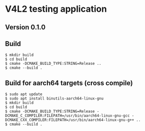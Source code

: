 # V4L2 testing application

## Version 0.1.0

## Build

```
$ mkdir build
$ cd build
$ cmake -DCMAKE_BUILD_TYPE:STRING=Release ..
$ cmake --build .
```

## Build for aarch64 targets (cross compile)
```
$ sudo apt update
$ sudo apt install binutils-aarch64-linux-gnu
$ mkdir build
$ cd build
$ cmake -DCMAKE_BUILD_TYPE:STRING=Release -DCMAKE_C_COMPILER:FILEPATH=/usr/bin/aarch64-linux-gnu-gcc -DCMAKE_CXX_COMPILER:FILEPATH=/usr/bin/aarch64-linux-gnu-g++ ..
$ cmake --build .
```